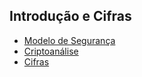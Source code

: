 Introdução e Cifras
-------------------

- [Modelo de Segurança](security-model.md)
- [Criptoanálise](cryptanalysis.md)
- [Cifras](ciphers.md)
